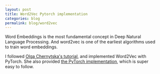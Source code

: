```yaml
---
layout: post
title: Word2Vec Pytorch implementation
categories: blog
permalink: blog/word2vec
---
```

Word Embeddings is the most fundamental concept in Deep Natural Language Processing. And word2vec is one of the earliest algorithms used to train word embeddings.

<!--more-->

I followed [Olga Chernytska's tutorial][tutorial], and implemented Word2Vec with PyTorch. 
She also provided [the PyTorch implementation][code], which is super easy to follow. 

[tutorial]: https://towardsdatascience.com/word2vec-with-pytorch-implementing-original-paper-2cd7040120b0
[code]: https://github.com/OlgaChernytska/word2vec-pytorch 